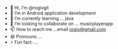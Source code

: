 - 👋 Hi, I’m @rogivgit
- 👀 I’m in Android application development
- 🌱 I’m currently learning ... java 
- 💞️ I’m looking to collaborate on ... musicplayerapp
- 📫 How to reach me ...email rogiv@gmail.com
- 😄 Pronouns: ...
- ⚡ Fun fact: ...

<!---
rogivgit/rogivgit is a ✨ special ✨ repository because its `README.md` (this file) appears on your GitHub profile.
You can click the Preview link to take a look at your changes.
--->
